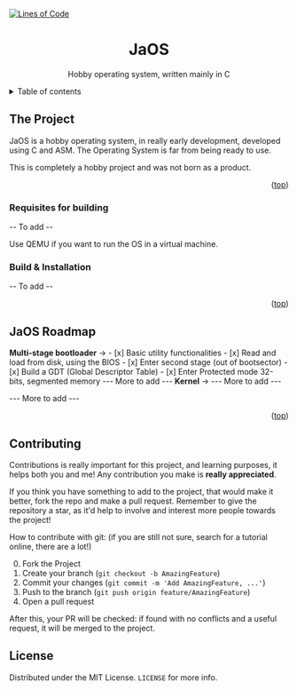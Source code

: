 <a name="readme-top"></a>

<!-- SETS THE LINES COUNTER, SEE 'tokei' ON GITHUB FOR MORE INFO -->
[![Lines of Code][tokei-url]][repo-url]

<!-- UPCOMING LOGO -->
<div>
<h1 align="center">JaOS</h1>

  <p align="center">
    Hobby operating system, written mainly in C
  </p>
</div>

<details>
  <summary>Table of contents</summary>
  <ol>
    <li>
      <a href="#about">About JaOS</a>
    </li>
    <li><a href="#requisites">Requisites</a></li>
    <li><a href="#installation">Build and Installation</a></li>
    <li><a href="#roadmap">Usage</a></li>
    <li><a href="#license">Roadmap</a></li>
  </ol>
</details>



<!-- ABOUT THE PROJECT -->
## The Project
<a name="about"></a>

<!-- Image here -->

JaOS is a hobby operating system, in really early development, developed using C and ASM. The Operating System is far from being ready to use.

This is completely a hobby project and was not born as a product.
<p align="right">(<a href="#readme-top">top</a>)</p>

### Requisites for building
<a name="requisites"></a>

-- To add --

Use QEMU if you want to run the OS in a virtual machine.
### Build & Installation
<a name="installation"></a>

-- To add --

<p align="right">(<a href="#readme-top">top</a>)</p>

## JaOS Roadmap
<a name="roadmap"></a>

 **Multi-stage bootloader** ->
	- [x] Basic utility functionalities
	- [x] Read and load from disk, using the BIOS
	- [x] Enter second stage (out of bootsector)
	- [x] Build a GDT (Global Descriptor Table)
	- [x] Enter Protected mode 32-bits, segmented memory
	--- More to add ---
 **Kernel** ->
	--- More to add ---

--- More to add ---


<p align="right">(<a href="#readme-top">top</a>)</p>


<!-- CONTRIBUTING -->
## Contributing

Contributions is really important for this project, and learning purposes, it helps both you and me!
Any contribution you make is **really appreciated**.

If you think you have something to add to the project, that would make it better, fork the repo and make a pull request.
Remember to give the repository a star, as it'd help to involve and interest more people towards the project!

How to contribute with git: (if you are still not sure, search for a tutorial online, there are a lot!)

0. Fork the Project
1. Create your branch (`git checkout -b AmazingFeature`)
2. Commit your changes (`git commit -m 'Add AmazingFeature, ...'`)
3. Push to the branch (`git push origin feature/AmazingFeature`)
4. Open a pull request

After this, your PR will be checked: if found with no conflicts and a useful request, it will be merged to the project.

## License
<a name="license"></a>
Distributed under the MIT License. `LICENSE` for more info.

<!-- IMAGES & LINKS -->
[tokei-url]: https://tokei.rs/b1/github/OhFrancy/JaOS?style=for-the-badge
[repo-url]: https://github.com/OhFrancy/JaOS

